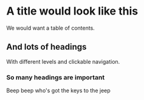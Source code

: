 # A title would look like this
We would want a table of contents.
## And lots of headings
With different levels and clickable navigation.
### So many headings are important
Beep beep who's got the keys to the jeep
